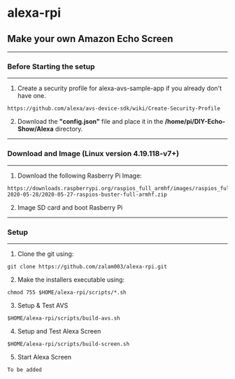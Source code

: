 # alexa-rpi
## Make your own Amazon Echo Screen

****************************************************************   
### Before Starting the setup   
****************************************************************  

1. Create a security profile for alexa-avs-sample-app if you already don't have one.
```
https://github.com/alexa/avs-device-sdk/wiki/Create-Security-Profile  
```

2. Download the **"config.json"** file and place it in the **/home/pi/DIY-Echo-Show/Alexa** directory.  


****************************************************************   
### Download and Image (Linux version 4.19.118-v7+)
****************************************************************

1. Download the following Rasberry Pi Image:
```
https://downloads.raspberrypi.org/raspios_full_armhf/images/raspios_full_armhf-2020-05-28/2020-05-27-raspios-buster-full-armhf.zip
```

2. Image SD card and boot Rasberry Pi

***************************************************************
### Setup       
***************************************************************
1. Clone the git using:
```
git clone https://github.com/zalam003/alexa-rpi.git  
```

2. Make the installers executable using:
```
chmod 755 $HOME/alexa-rpi/scripts/*.sh
```

3. Setup & Test AVS
```
$HOME/alexa-rpi/scripts/build-avs.sh
```

4. Setup and Test Alexa Screen
```
$HOME/alexa-rpi/scripts/build-screen.sh
```

5. Start Alexa Screen
```
To be added
```
